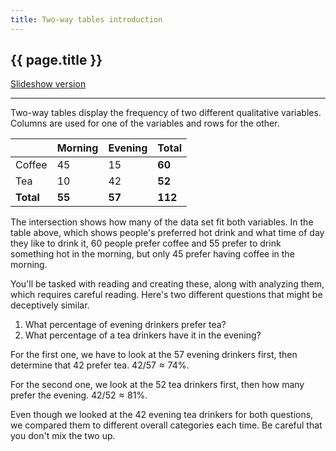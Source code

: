 ```yaml
---
title: Two-way tables introduction
---
```


## {{ page.title }}

[Slideshow version](https://1drv.ms/p/c/c4097c61e06a2b97/EdhOpBYVUghJm8eHuyJuihYBSM7LAHQmNmAej6b2L-lCtQ?e=NbV1WA)

---

Two-way tables display the frequency of two different qualitative variables. Columns are used for one of the variables and rows for the other.

|           | Morning | Evening | Total   |
| --------- | ------- | ------- | ------- |
| Coffee    | 45      | 15      | **60**  |
| Tea       | 10      | 42      | **52**  |
| **Total** | **55**  | **57**  | **112** |

The intersection shows how many of the data set fit both variables. In the table above, which shows people's preferred hot drink and what time of day they like to drink it, 60 people prefer coffee and 55 prefer to drink something hot in the morning, but only 45 prefer having coffee in the morning.

You'll be tasked with reading and creating these, along with analyzing them, which requires careful reading. Here's two different questions that might be deceptively similar.

1. What percentage of evening drinkers prefer tea?
2. What percentage of a tea drinkers have it in the evening?

For the first one, we have to look at the 57 evening drinkers first, then determine that 42 prefer tea. $42/57 \approx 74\%$.

For the second one, we look at the 52 tea drinkers first, then how many prefer the evening. $42/52 \approx 81\%$.

Even though we looked at the 42 evening tea drinkers for both questions, we compared them to different overall categories each time. Be careful that you don't mix the two up.
